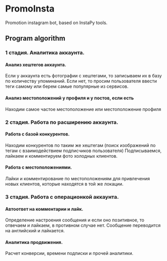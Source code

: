 # PromoInsta
Promotion instagram bot, based on InstaPy tools.

## Program algorithm

### 1 стадия. Аналитика аккаунта.

#### Анализ хештегов аккаунта.
Если у аккаунта есть фотографии с хештегами, то записываем их в базу по количеству упоминаний.
Если нет, то просим пользователя ввести теги самому или берем самые популярные из сервисов.

#### Анализ местоположений у профиля и у постов, если есть
Находим самое частое местоположение или местоположение профиля

### 2 стадия. Работа по расширению аккаунта.

#### Работа с базой конкурентов.
Находим конкурентов по таким же хештегам (поиск изображений по тегам с взаимодействием подписчиков пользователя)
Подписываемся, лайкаем и комментируем фото холодных клиентов.

#### Работа с местоположениями.
Лайки и комментирование по местоположениям для привлечения новых клиентов, которые находятся в той же локации.

### 3 стадия. Работа с операционкой аккаунта.

#### Автоответ на комментарии и лайк.
Определение настроения сообщения и если оно позитивное, то отвечаем и лайкаем, в противном случае нет.
Сообщение переводится на английский и лайкается.

#### Аналитика продвижения.
Расчет конверсии, времени подписки и прочей аналитики.
